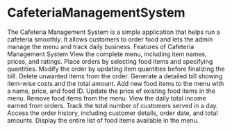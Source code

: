 # CafeteriaManagementSystem
The Cafeteria Management System is a simple application that helps run a cafeteria smoothly. It allows customers to order food and lets the admin manage the menu and track daily business.
Features of Cafeteria Management System
View the complete menu, including item names, prices, and ratings.
Place orders by selecting food items and specifying quantities.
Modify the order by updating item quantities before finalizing the bill.
Delete unwanted items from the order.
Generate a detailed bill showing item-wise costs and the total amount.
Add new food items to the menu with a name, price, and food ID.
Update the price of existing food items in the menu.
Remove food items from the menu.
View the daily total income earned from orders.
Track the total number of customers served in a day.
Access the order history, including customer details, order date, and total amounts.
Display the entire list of food items available in the menu.
